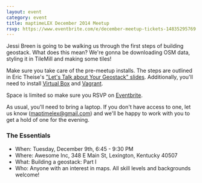 ```yaml
---
layout: event
category: event
title: maptimeLEX December 2014 Meetup
rsvp: https://www.eventbrite.com/e/december-meetup-tickets-14835295769
---
```


Jessi Breen is going to be walking us through the first steps of building geostack. What does this mean? We're gonna be downloading OSM data, styling it in TileMill and making some tiles!

Make sure you take care of the pre-meetup installs. The steps are outlined in Eric Theise's ["Let's Talk about Your Geostack" slides](http://erictheise.github.io/geostack-deck/#/). Additionally, you'll need to install [Virtual Box](https://www.virtualbox.org/) and [Vagrant](https://www.vagrantup.com/).

Space is limited so make sure you RSVP on [Eventbrite](https://www.eventbrite.com/e/december-meetup-tickets-14835295769).

As usual, you'll need to bring a laptop.  If you don't have access to one, let us know (maptimelex@gmail.com) and we'll be happy to work with you to get a hold of one for the evening.

### The Essentials ###
*  When: Tuesday, December 9th, 6:45 - 9:30 PM
*  Where: Awesome Inc, 348 E Main St, Lexington, Kentucky 40507
*  What: Building a geostack: Part I
*  Who: Anyone with an interest in maps. All skill levels and backgrounds welcome!

<div id='map' class='row8 fill-blue col12 map space-bottom2'></div>
<script>
var map = L.mapbox.map('map', 'maptastik.j354k5k8')
    .setView([38.042015, -84.492637], 17);

var marker = L.mapbox.featureLayer({
  'type': 'Feature',
  'properties': {
    'title': 'Awesome Inc',
    'description': '348 E Main St,<br>Conference Room <br>Lexington, Kentucky<br>40507',
    'marker-color': '#ff8888'
  },
  'geometry': {
    'type': 'Point',
    'coordinates': [-84.492637, 38.042015 ]
  }
}).addTo(map);

marker.eachLayer(function(m) {
    m.openPopup();
});
</script>